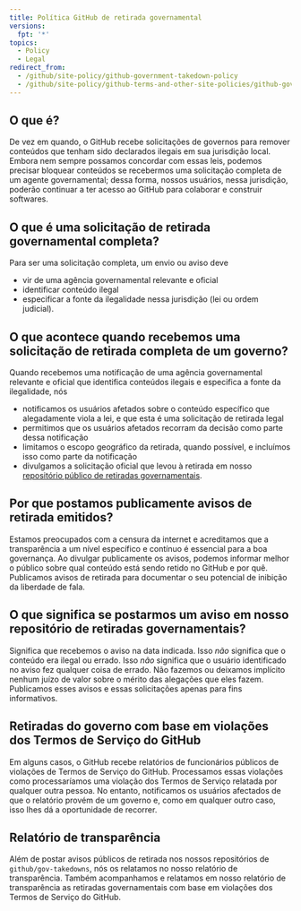 ```yaml
---
title: Política GitHub de retirada governamental
versions:
  fpt: '*'
topics:
  - Policy
  - Legal
redirect_from:
  - /github/site-policy/github-government-takedown-policy
  - /github/site-policy/github-terms-and-other-site-policies/github-government-takedown-policy
---
```


## O que é?
De vez em quando, o GitHub recebe solicitações de governos para remover conteúdos que tenham sido declarados ilegais em sua jurisdição local. Embora nem sempre possamos concordar com essas leis, podemos precisar bloquear conteúdos se recebermos uma solicitação completa de um agente governamental; dessa forma, nossos usuários, nessa jurisdição, poderão continuar a ter acesso ao GitHub para colaborar e construir softwares.

## O que é uma solicitação de retirada governamental completa?
Para ser uma solicitação completa, um envio ou aviso deve
- vir de uma agência governamental relevante e oficial
- identificar conteúdo ilegal
- especificar a fonte da ilegalidade nessa jurisdição (lei ou ordem judicial).

## O que acontece quando recebemos uma solicitação de retirada completa de um governo?

Quando recebemos uma notificação de uma agência governamental relevante e oficial que identifica conteúdos ilegais e especifica a fonte da ilegalidade, nós
- notificamos os usuários afetados sobre o conteúdo específico que alegadamente viola a lei, e que esta é uma solicitação de retirada legal
- permitimos que os usuários afetados recorram da decisão como parte dessa notificação
- limitamos o escopo geográfico da retirada, quando possível, e incluímos isso como parte da notificação
- divulgamos a solicitação oficial que levou à retirada em nosso [repositório público de retiradas governamentais](https://github.com/github/gov-takedowns).

## Por que postamos publicamente avisos de retirada emitidos?
Estamos preocupados com a censura da internet e acreditamos que a transparência a um nível específico e contínuo é essencial para a boa governança. Ao divulgar publicamente os avisos, podemos informar melhor o público sobre qual conteúdo está sendo retido no GitHub e por quê. Publicamos avisos de retirada para documentar o seu potencial de inibição da liberdade de fala.

## O que significa se postarmos um aviso em nosso repositório de retiradas governamentais?
Significa que recebemos o aviso na data indicada. Isso *não* significa que o conteúdo era ilegal ou errado. Isso *não* significa que o usuário identificado no aviso fez qualquer coisa de errado. Não fazemos ou deixamos implícito nenhum juízo de valor sobre o mérito das alegações que eles fazem. Publicamos esses avisos e essas solicitações apenas para fins informativos.

## Retiradas do governo com base em violações dos Termos de Serviço do GitHub
Em alguns casos, o GitHub recebe relatórios de funcionários públicos de violações de Termos de Serviço do GitHub. Processamos essas violações como processaríamos uma violação dos Termos de Serviço relatada por qualquer outra pessoa. No entanto, notificamos os usuários afectados de que o relatório provém de um governo e, como em qualquer outro caso, isso lhes dá a oportunidade de recorrer.

## Relatório de transparência
Além de postar avisos públicos de retirada nos nossos repositórios de `github/gov-takedowns`, nós os relatamos no nosso relatório de transparência. Também acompanhamos e relatamos em nosso relatório de transparência as retiradas governamentais com base em violações dos Termos de Serviço do GitHub.
